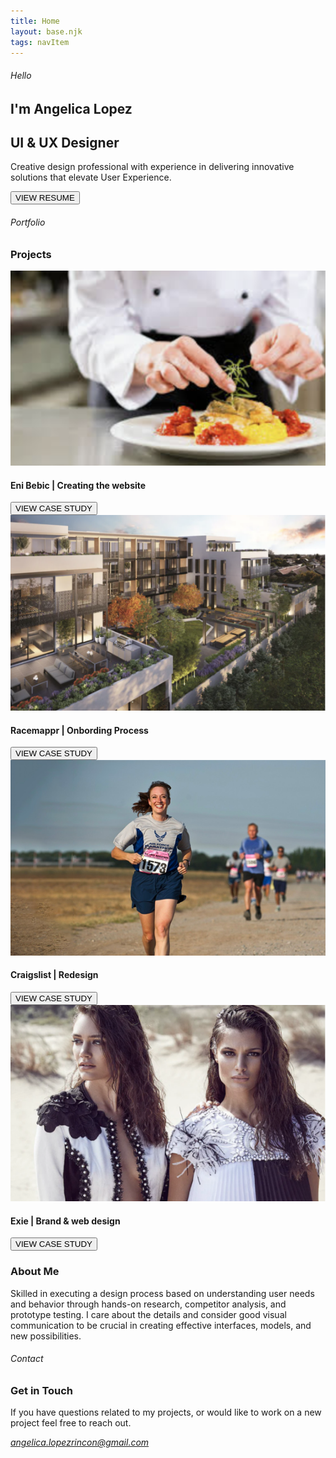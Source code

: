 ```yaml
---
title: Home
layout: base.njk
tags: navItem
---
```


<section class="homepage_intro">
    <h6>Hello</h6>
    <h1>I'm Angelica Lopez</h1>
    <h1>UI & UX Designer</h1>
     <p>Creative design professional with experience in delivering
  innovative solutions that elevate User Experience.</p>
     <button type="button">VIEW RESUME</button>
    
  </section>
    
 <section class="projects">
      <h6>Portfolio</h6>
      <h3>Projects</h3>
    <div class="project1">
        <div class="imageContainer">
        <img src="images/EniBebic.png" alt="A chef making a dish">
       </div>
        <h4>Eni Bebic | Creating the website</h4>
        <button type="button">VIEW CASE STUDY</button>
       </div>
      <div class="project2">
        <div class="imageContainer">
        <img src="images/Craigslist.png" alt="A beautfiul building">
      </div>
        <h4>Racemappr | Onbording Process</h4>
        <button type="button">VIEW CASE STUDY</button>
       </div>
      
<div class="project3">
        <div class="imageContainer">
        <img src="images/Racemppr.png" alt="A woman running">
      </div>
        <h4>Craigslist | Redesign</h4>
        <button type="button">VIEW CASE STUDY</button>
</div>
      <div class="project4">
        <div class="imageContainer">
        <img src="images/Exie.png" alt="two fashion models looking at the camera">
      </div>
        <h4>Exie | Brand & web design</h4>
        <button type="button">VIEW CASE STUDY</button>
       </div>
    </section>
    
<section class="aboutme">
      <h3>About Me</h3>
      <p>Skilled in executing a design process based on understanding user needs and behavior through hands-on research, competitor analysis, and prototype testing. I care about the details and consider good visual communication to be crucial in creating effective interfaces, models, and new  possibilities. </p>
    </section>
    <section class="contactme">
      <h6>Contact</h6>
      <h3>Get in Touch</h3>
      <p>If you have questions related to my projects, or would like to work on a new project  feel free to reach out.</p>
      <address>
        <a href="mailto:angelica.lopezrincon@gmail.com">angelica.lopezrincon@gmail.com</a>
      </address>
    </section>  